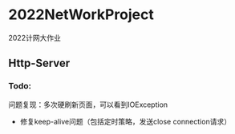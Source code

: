 # 2022NetWorkProject

2022计网大作业

## Http-Server



### Todo:
问题复现：多次硬刷新页面，可以看到IOException
- 修复keep-alive问题（包括定时策略，发送close connection请求）